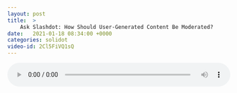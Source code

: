 ```yaml
---
layout: post
title:  >
    Ask Slashdot: How Should User-Generated Content Be Moderated?
date:   2021-01-18 08:34:00 +0000
categories: solidot
video-id: 2Cl5FiVQ1sQ
---
```


<audio src="/assets/41cd1c6e21cb63fa004b3f62a22ff8d5.mp3" style="width: 100%;" controls></audio>

